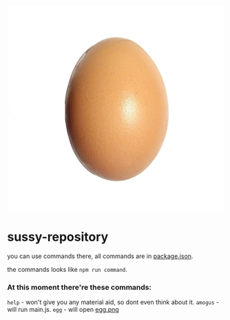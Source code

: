 ![Logo](assets/egg.png)
# sussy-repository
you can use commands there, all commands are in [package.json](package.json).

the commands looks like `npm run command`.

### At this moment there're these commands:
`help` - won't give you any material aid, so dont even think about it.
`amogus` - will run main.js.
`egg` - will open [egg.png](egg.png)
